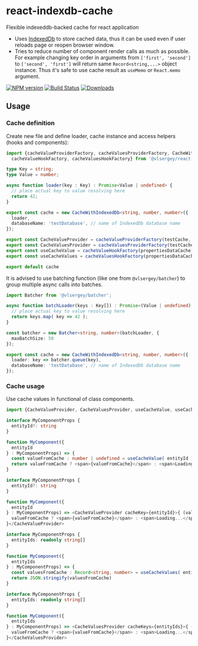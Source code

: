 # react-indexdb-cache

Flexible indexeddb-backed cache for react application

* Uses [IndexedDb](https://developer.mozilla.org/en-US/docs/Web/API/IndexedDB_API) to store cached data, thus it can be used even if user reloads page or reopen browser window.
* Tries to reduce number of component render calls as much as possible. For example changing key order in arguments from `['first', 'second']` to `['second', 'first']` will return same `Record<string,...>` object instance. Thus it's safe to use cache result as `useMemo` or `React.memo` argument.

[![NPM version][npm-image]][npm-url]
[![Build Status][ci-image]][ci-url]
[![Downloads][downloads-image]][downloads-url]

## Usage

### Cache definition
Create new file and define loader, cache instance and access helpers (hooks and components):

```TypeScript
import {cacheValueProviderFactory, cacheValuesProviderFactory, CacheWithIndexedDb,
  cacheValueHookFactory, cacheValuesHookFactory} from '@vlsergey/react-indexdb-cache';

type Key = string;
type Value = number;

async function loader(key : Key) : Promise<Value | undefined> {
  // place actual key to value resolving here
  return 42;
}

export const cache = new CacheWithIndexedDb<string, number, number>({
  loader,
  databaseName: 'testDatabase', // name of IndexedDb database name
});

export const CacheValueProvider = cacheValueProviderFactory(testCache, true);
export const CacheValuesProvider = cacheValuesProviderFactory(testCache);
export const useCacheValue = cacheValueHookFactory(propertiesDataCache);
export const useCacheValues = cacheValuesHookFactory(propertiesDataCache);

export default cache
```

It is advised to use batching function (like one from `@vlsergey/batcher`) to group multiple async calls into batches.

```TypeScript
import Batcher from '@vlsergey/batcher';

async function batchLoader(keys : Key[]) : Promise<(Value | undefined)[]> {
  // place actual key to value resolving here
  return keys.map( key => 42 );
}

const batcher = new Batcher<string, number>(batchLoader, {
  maxBatchSize: 50
});

export const cache = new CacheWithIndexedDb<string, number, number>({
  loader: key => batcher.queue(key),
  databaseName: 'testDatabase', // name of IndexedDb database name
});

```

### Cache usage
Use cache values in functional of class components.

```TypeScript
import {CacheValueProvider, CacheValuesProvider, useCacheValue, useCacheValues} from "./myCache.ts"
```

```TypeScript
interface MyComponentProps {
  entityId?: string
}

function MyComponent({
  entityId
} : MyComponentProps) => {
  const valueFromCache : number | undefined = useCacheValue( entityId );
  return valueFromCache ? <span>{valueFromCache}</span> : <span>Loading...</span>
}
```

```TypeScript
interface MyComponentProps {
  entityId?: string
}

function MyComponent({
  entityId
} : MyComponentProps) => <CacheValueProvider cacheKey={entityId}>{ (valueFromCache : number | undefined) =>
  valueFromCache ? <span>{valueFromCache}</span> : <span>Loading...</span>
}</CacheValueProvider>
```

```TypeScript
interface MyComponentProps {
  entityIds: readonly string[]
}

function MyComponent({
  entityIds
} : MyComponentProps) => {
  const valuesFromCache : Record<string, number> = useCacheValues( entityIds );
  return JSON.stringify(valuesFromCache)
}
```

```TypeScript
interface MyComponentProps {
  entityIds: readonly string[]
}

function MyComponent({
  entityIds
} : MyComponentProps) => <CacheValuesProvider cacheKeys={entityIds}>{ (valuesFromCache : Record<string, number>) =>
  valueFromCache ? <span>{valueFromCache}</span> : <span>Loading...</span>
}</CacheValuesProvider>
```

[npm-image]: https://img.shields.io/npm/v/@vlsergey/react-indexdb-cache.svg?style=flat-square
[npm-url]: https://npmjs.org/package/@vlsergey/react-indexdb-cache
[ci-image]: https://github.com/vlsergey/react-indexdb-cache/actions/workflows/node.js.yml/badge.svg
[ci-url]: https://github.com/vlsergey/react-indexdb-cache/actions/workflows/node.js.yml
[downloads-image]: http://img.shields.io/npm/dm/@vlsergey/react-indexdb-cache.svg?style=flat-square
[downloads-url]: https://npmjs.org/package/@vlsergey/react-indexdb-cache

